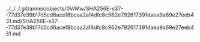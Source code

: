 ../../../.git/annex/objects/0V/Mw/SHA256E-s37--77d37e39b17d5cd6ace18bcaa2af4dfc8c962e792617391daea9a69e27eeb431.md/SHA256E-s37--77d37e39b17d5cd6ace18bcaa2af4dfc8c962e792617391daea9a69e27eeb431.md